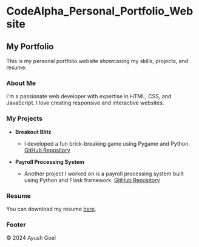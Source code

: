 # CodeAlpha_Personal_Portfolio_Website
## My Portfolio

This is my personal portfolio website showcasing my skills, projects, and resume.

### About Me

I'm a passionate web developer with expertise in HTML, CSS, and JavaScript. I love creating responsive and interactive websites.

### My Projects

- **Breakout Blitz**
  - I developed a fun brick-breaking game using Pygame and Python. [GitHub Repository](https://github.com/AyushGoel0/Breakout-Blitz)

- **Payroll Processing System**
  - Another project I worked on is a payroll processing system built using Python and Flask framework. [GitHub Repository](https://github.com/AyushGoel0/PAYROLL-PRCESSING-SYSTEM)

### Resume

You can download my resume [here](https://drive.google.com/file/d/1uNfxJy6kD9ypo_1wabASViyrAEiDLRZC/view?usp=sharing).

### Footer

&copy; 2024 Ayush Goel
